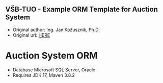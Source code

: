 ## VŠB-TUO - Example ORM Template for Auction System
- Original author: Ing. Jan Kožusznik, Ph.D.
- Original url: [HERE](https://git.cs.vsb.cz/vyuka-koz01/java-2/auction-system-orm)

# Auction System ORM
 - Database Microsoft SQL Server, Oracle
 - Requires JDK 17, Maven 3.8.2